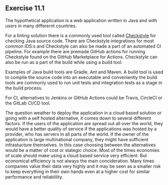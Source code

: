 ## Exercise 11.1

The hypothetical application is a web application written in Java and with users in many differernt countries. 

For a linting solution there is a commonly used tool called [Checkstyle](https://github.com/checkstyle/checkstyle) for checking Java source code. There are Checkstyle integrations for most common IDS:s and Checkstyle can also be made a part of an automated CI pipeline. For example there are premade GitHub actions for running Checkstyle found on the GitHub Marketplace for Actions. Checkstyle can also be run as a part of the build while using a build tool. 

Examples of Java build tools are Gradle, Ant and Maven. A build tool is used to compile the source code into an executable and conveniently the build tools are commonly used to run unit tests and integration tests as a stage in the build process. 

For CI, alternatives to Jenkins or GitHub Actions could be Travis, CircleCI or the GitLab CI/CD tool. 

The question weather to deploy the application in a cloud based solution or going with a self hosted alternative, it comes down to several different factors. If the users of the application are spread out all over the world, they would have a better quality of service if the applications was hosted by a provider, who has servers in all parts of the world. If the owner of the application is large multinational company, they might have sufficient infrastucture themselves. In this case choosing between the alternatives would be a matter of cost or stategic choice. Most of the times economies of scale should make using a cloud based service very efficient. But economical efficiency is not always the main concideration. Many times companies value their data very highly and it may be seen as a smaller risk to keep everything in their own hands even at a higher cost for similar performance and reliablility. 
